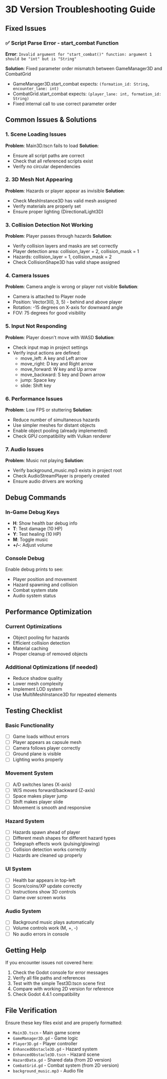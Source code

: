 # 3D Version Troubleshooting Guide

## Fixed Issues

### ✅ Script Parse Error - start_combat Function
**Error**: `Invalid argument for "start_combat()" function: argument 1 should be "int" but is "String"`

**Solution**: Fixed parameter order mismatch between GameManager3D and CombatGrid
- GameManager3D.start_combat expects: `(formation_id: String, encounter_lane: int)`
- CombatGrid.start_combat expects: `(player_lane: int, formation_id: String)`
- Fixed internal call to use correct parameter order

## Common Issues & Solutions

### 1. Scene Loading Issues
**Problem**: Main3D.tscn fails to load
**Solution**: 
- Ensure all script paths are correct
- Check that all referenced scripts exist
- Verify no circular dependencies

### 2. 3D Mesh Not Appearing
**Problem**: Hazards or player appear as invisible
**Solution**:
- Check MeshInstance3D has valid mesh assigned
- Verify materials are properly set
- Ensure proper lighting (DirectionalLight3D)

### 3. Collision Detection Not Working
**Problem**: Player passes through hazards
**Solution**:
- Verify collision layers and masks are set correctly
- Player detection area: collision_layer = 2, collision_mask = 1
- Hazards: collision_layer = 1, collision_mask = 2
- Check CollisionShape3D has valid shape assigned

### 4. Camera Issues
**Problem**: Camera angle is wrong or player not visible
**Solution**:
- Camera is attached to Player node
- Position: Vector3(0, 3, 5) - behind and above player
- Rotation: -15 degrees on X-axis for downward angle
- FOV: 75 degrees for good visibility

### 5. Input Not Responding
**Problem**: Player doesn't move with WASD
**Solution**:
- Check input map in project settings
- Verify input actions are defined:
  - move_left: A key and Left arrow
  - move_right: D key and Right arrow  
  - move_forward: W key and Up arrow
  - move_backward: S key and Down arrow
  - jump: Space key
  - slide: Shift key

### 6. Performance Issues
**Problem**: Low FPS or stuttering
**Solution**:
- Reduce number of simultaneous hazards
- Use simpler meshes for distant objects
- Enable object pooling (already implemented)
- Check GPU compatibility with Vulkan renderer

### 7. Audio Issues
**Problem**: Music not playing
**Solution**:
- Verify background_music.mp3 exists in project root
- Check AudioStreamPlayer is properly created
- Ensure audio drivers are working

## Debug Commands

### In-Game Debug Keys
- **H**: Show health bar debug info
- **T**: Test damage (10 HP)
- **Y**: Test healing (10 HP)
- **M**: Toggle music
- **+/-**: Adjust volume

### Console Debug
Enable debug prints to see:
- Player position and movement
- Hazard spawning and collision
- Combat system state
- Audio system status

## Performance Optimization

### Current Optimizations
- Object pooling for hazards
- Efficient collision detection
- Material caching
- Proper cleanup of removed objects

### Additional Optimizations (if needed)
- Reduce shadow quality
- Lower mesh complexity
- Implement LOD system
- Use MultiMeshInstance3D for repeated elements

## Testing Checklist

### Basic Functionality
- [ ] Game loads without errors
- [ ] Player appears as capsule mesh
- [ ] Camera follows player correctly
- [ ] Ground plane is visible
- [ ] Lighting works properly

### Movement System
- [ ] A/D switches lanes (X-axis)
- [ ] W/S moves forward/backward (Z-axis)
- [ ] Space makes player jump
- [ ] Shift makes player slide
- [ ] Movement is smooth and responsive

### Hazard System
- [ ] Hazards spawn ahead of player
- [ ] Different mesh shapes for different hazard types
- [ ] Telegraph effects work (pulsing/glowing)
- [ ] Collision detection works correctly
- [ ] Hazards are cleaned up properly

### UI System
- [ ] Health bar appears in top-left
- [ ] Score/coins/XP update correctly
- [ ] Instructions show 3D controls
- [ ] Game over screen works

### Audio System
- [ ] Background music plays automatically
- [ ] Volume controls work (M, +, -)
- [ ] No audio errors in console

## Getting Help

If you encounter issues not covered here:

1. Check the Godot console for error messages
2. Verify all file paths and references
3. Test with the simple Test3D.tscn scene first
4. Compare with working 2D version for reference
5. Check Godot 4.4.1 compatibility

## File Verification

Ensure these key files exist and are properly formatted:
- `Main3D.tscn` - Main game scene
- `GameManager3D.gd` - Game logic
- `Player3D.gd` - Player controller
- `EnhancedObstacle3D.gd` - Hazard system
- `EnhancedObstacle3D.tscn` - Hazard scene
- `HazardData.gd` - Shared data (from 2D version)
- `CombatGrid.gd` - Combat system (from 2D version)
- `background_music.mp3` - Audio file
